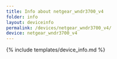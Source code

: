 ```yaml
---
title: Info about netgear_wndr3700_v4
folder: info
layout: deviceinfo
permalink: /devices/netgear_wndr3700_v4/
device: netgear_wndr3700_v4
---
```

{% include templates/device_info.md %}
